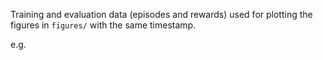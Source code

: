 Training and evaluation data (episodes and rewards) used for plotting the figures in `figures/` with the same timestamp.

e.g. 